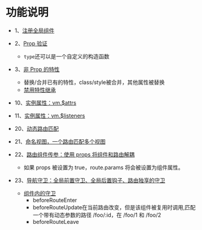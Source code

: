 # 功能说明

+ 1、<a href="./main.js">注册全局组件</a>
+ 2、<a href="./common/components/PropsValidator.vue">Prop 验证</a>
  - `type`还可以是一个自定义的构造函数
+ 3、<a href="./common/components/NonPropAttributes.vue">非 Prop 的特性</a>
  - 替换/合并已有的特性，class/style被合并，其他属性被替换
  - <a href="./common/components/BaseInput.js">禁用特性继承</a>




+ 10、<a href="./pages/InstanceProperties/components/attr.vue">实例属性：vm.$attrs</a>
+ 11、<a href="./pages/InstanceProperties/components/listeners.vue">实例属性：vm.$listeners</a>



+ 20、<a href="./pages/routerView/router.js">动态路由匹配</a>
+ 21、<a href="./pages/routerView/components/NamedViews/router.js">命名视图，一个路由匹配多个视图</a>
+ 22、<a href="./pages/routerView/components/PassingProps/router.js">路由组件传参：使用 props 将组件和路由解耦</a>
  - 如果 props 被设置为 true，route.params 将会被设置为组件属性。
+ 23、<a href="./router/index.js">导航守卫：全局前置守卫、全局后置钩子、路由独享的守卫</a>
  - <a href="./pages/routerView/components/InComponentGuards/components/child.vue">组件内的守卫</a>
    * beforeRouteEnter
    * beforeRouteUpdate在当前路由改变，但是该组件被复用时调用,匹配一个带有动态参数的路径 /foo/:id，在 /foo/1 和 /foo/2
    * beforeRouteLeave